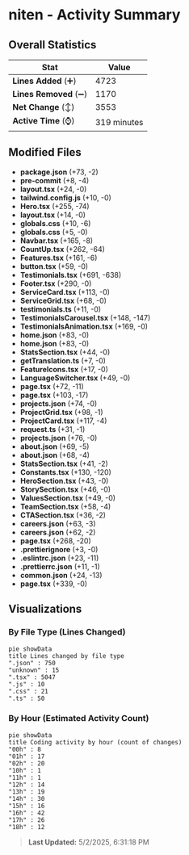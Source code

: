 # niten - Activity Summary 

## Overall Statistics

| Stat                   | Value                                                             |
| ---------------------- | ----------------------------------------------------------------- |
| **Lines Added** (➕)   | 4723                                          |
| **Lines Removed** (➖) | 1170                                        |
| **Net Change** (↕)    | 3553                |
| **Active Time** (⌚)   | 319 minutes |


## Modified Files
- **package.json** (+73, -2)
- **pre-commit** (+8, -4)
- **layout.tsx** (+24, -0)
- **tailwind.config.js** (+10, -0)
- **Hero.tsx** (+255, -74)
- **layout.tsx** (+14, -0)
- **globals.css** (+10, -6)
- **globals.css** (+5, -0)
- **Navbar.tsx** (+165, -8)
- **CountUp.tsx** (+262, -64)
- **Features.tsx** (+161, -6)
- **button.tsx** (+59, -0)
- **Testimonials.tsx** (+691, -638)
- **Footer.tsx** (+290, -0)
- **ServiceCard.tsx** (+113, -0)
- **ServiceGrid.tsx** (+68, -0)
- **testimonials.ts** (+11, -0)
- **TestimonialsCarousel.tsx** (+148, -147)
- **TestimonialsAnimation.tsx** (+169, -0)
- **home.json** (+83, -0)
- **home.json** (+83, -0)
- **StatsSection.tsx** (+44, -0)
- **getTranslation.ts** (+7, -0)
- **FeatureIcons.tsx** (+17, -0)
- **LanguageSwitcher.tsx** (+49, -0)
- **page.tsx** (+72, -11)
- **page.tsx** (+103, -17)
- **projects.json** (+74, -0)
- **ProjectGrid.tsx** (+98, -1)
- **ProjectCard.tsx** (+117, -4)
- **request.ts** (+31, -1)
- **projects.json** (+76, -0)
- **about.json** (+69, -5)
- **about.json** (+68, -4)
- **StatsSection.tsx** (+41, -2)
- **Constants.tsx** (+130, -120)
- **HeroSection.tsx** (+43, -0)
- **StorySection.tsx** (+46, -0)
- **ValuesSection.tsx** (+49, -0)
- **TeamSection.tsx** (+58, -4)
- **CTASection.tsx** (+36, -2)
- **careers.json** (+63, -3)
- **careers.json** (+62, -2)
- **page.tsx** (+268, -20)
- **.prettierignore** (+3, -0)
- **.eslintrc.json** (+23, -11)
- **.prettierrc.json** (+11, -1)
- **common.json** (+24, -13)
- **page.tsx** (+339, -0)

## Visualizations

### By File Type (Lines Changed)

```mermaid
pie showData
title Lines changed by file type
".json" : 750
"unknown" : 15
".tsx" : 5047
".js" : 10
".css" : 21
".ts" : 50
```

### By Hour (Estimated Activity Count)

```mermaid
pie showData
title Coding activity by hour (count of changes)
"00h" : 8
"01h" : 17
"02h" : 20
"10h" : 1
"11h" : 1
"12h" : 14
"13h" : 19
"14h" : 30
"15h" : 16
"16h" : 42
"17h" : 26
"18h" : 12
```


> **Last Updated:** 5/2/2025, 6:31:18 PM